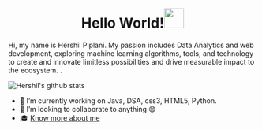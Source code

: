 



 <h1 align="center">Hello World!<img src="https://raw.githubusercontent.com/ShahriarShafin/ShahriarShafin/main/Assets/hi.gif" width="40px">
 </h1>

<p> Hi, my name is Hershil Piplani. My passion includes Data Analytics and web development, exploring machine learning algorithms, tools, and technology to create and innovate limitless possibilities and drive measurable impact to the ecosystem. . </p>

![Hershil's github stats](https://github-readme-stats.vercel.app/api?username=herkura&theme=gotham&show_icons=true)


- 🔭 I’m currently working on Java, DSA, css3, HTML5, Python.
- 👯 I’m looking to collaborate to anything 😄
- 🎓 [Know more about me](https://herkura.github.io/My-portfolio_updated/) 





